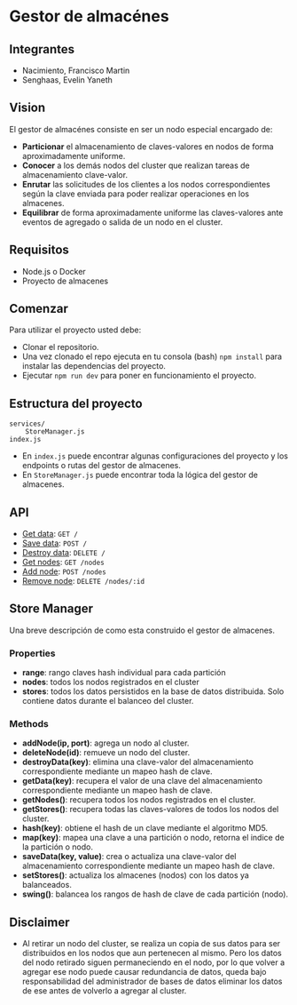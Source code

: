 # Gestor de almacénes

## Integrantes
- Nacimiento, Francisco Martin
- Senghaas, Evelin Yaneth

## Vision
El gestor de almacénes consiste en ser un nodo especial encargado de:
- **Particionar** el almacenamiento de claves-valores en nodos de forma aproximadamente uniforme.
- **Conocer** a los demás nodos del cluster que realizan tareas de almacenamiento clave-valor.
- **Enrutar** las solicitudes de los clientes a los nodos correspondientes según la clave enviada para poder realizar operaciones en los almacenes.
- **Equilibrar** de forma aproximadamente uniforme las claves-valores ante eventos de agregado o salida de un nodo en el cluster.

## Requisitos
- Node.js o Docker
- Proyecto de almacenes

## Comenzar
Para utilizar el proyecto usted debe:

- Clonar el repositorio.
- Una vez clonado el repo ejecuta en tu consola (bash) `npm install` para instalar las dependencias del proyecto.
- Ejecutar `npm run dev` para poner en funcionamiento el proyecto.

## Estructura del proyecto
```
services/
    StoreManager.js
index.js
```
- En `index.js` puede encontrar algunas configuraciones del proyecto y los endpoints o rutas del gestor de almacenes.
- En `StoreManager.js` puede encontrar toda la lógica del gestor de almacenes.

## API

- [Get data](docs/get_data.md): `GET /`
- [Save data](docs/save_data.md): `POST /`
- [Destroy data](docs/destroy_data.md): `DELETE /`
- [Get nodes](docs/get_nodes.md): `GET /nodes`
- [Add node](docs/add_node.md): `POST /nodes`
- [Remove node](docs/remove_node): `DELETE /nodes/:id`

## Store Manager
Una breve descripción de como esta construido el gestor de almacenes.

### Properties
- **range**: rango claves hash individual para cada partición
- **nodes**: todos los nodos registrados en el cluster
- **stores**: todos los datos persistidos en la base de datos distribuida. Solo contiene datos durante el balanceo del cluster.

### Methods
- **addNode(ip, port)**: agrega un nodo al cluster.
- **deleteNode(id)**: remueve un nodo del cluster.
- **destroyData(key)**: elimina una clave-valor del almacenamiento correspondiente mediante un mapeo hash de clave.
- **getData(key)**: recupera el valor de una clave del almacenamiento correspondiente mediante un mapeo hash de clave.
- **getNodes()**: recupera todos los nodos registrados en el cluster.
- **getStores()**: recupera todas las claves-valores de todos los nodos del cluster.
- **hash(key)**: obtiene el hash de un clave mediante el algoritmo MD5.
- **map(key)**: mapea una clave a una partición o nodo, retorna el indice de la partición o nodo.
- **saveData(key, value)**: crea o actualiza una clave-valor del almacenamiento correspondiente mediante un mapeo hash de clave.
- **setStores()**: actualiza los almacenes (nodos) con los datos ya balanceados.
- **swing()**: balancea los rangos de hash de clave de cada partición (nodo).

## Disclaimer
- Al retirar un nodo del cluster, se realiza un copia de sus datos para ser distribuidos en los nodos que aun pertenecen al mismo. Pero los datos del nodo retirado siguen permaneciendo en el nodo, por lo que volver a agregar ese nodo puede causar redundancia de datos, queda bajo responsabilidad del administrador de bases de datos eliminar los datos de ese antes de volverlo a agregar al cluster.

